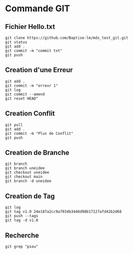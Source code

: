 # Commande GIT

## Fichier Hello.txt

`` git clone https://github.com/Baptise-lm/mds_test_git.git ``
<br>
`` git status ``
<br>
``git add .``
<br>
``git commit -m "commit txt"``
<br>
``git push``
<br>

## Creation d'une Erreur

``git add .``
<br>
``git commit -m "erreur 1"``
<br>
``git log``
<br>
``git commit --amend``
<br>
``git reset HEAD^``

## Creation Conflit

``git pull``
<br>
``git add .``
<br>
``git commit -m "Plus de Conflit"``
<br>
``git push``
<br>

## Creation de Branche

``git branch``
<br>
``git branch uneidee``
<br>
``git checkout uneidee``
<br>
``git checkout main``
<br>
``git branch -d uneidee``
<br>

## Creation de Tag

``git log``
<br>
``git tag v1.0 24e187a2cc9a7034b3446d98b17127afd42b2d68``
<br>
``git push --tags``
<br>
``git tag -d v1.0``
<br>

## Recherche

``git grep "piou"``
<br>

